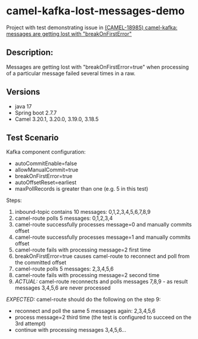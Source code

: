 # camel-kafka-lost-messages-demo

Project with test demonstrating issue in [(CAMEL-18985) camel-kafka: messages are getting lost with "breakOnFirstError"](https://issues.apache.org/jira/browse/CAMEL-18985)

## Description:
Messages are getting lost with "breakOnFirstError=true" when processing of a particular message failed several times in a raw.

## Versions
* java 17
* Spring boot 2.7.7
* Camel 3.20.1, 3.20.0, 3.19.0, 3.18.5

## Test Scenario

Kafka component configuration:
- autoCommitEnable=false
- allowManualCommit=true
- breakOnFirstError=true
- autoOffsetReset=earliest
- maxPollRecords is greater than one (e.g. 5 in this test)

Steps:
1. inbound-topic contains 10 messages: 0,1,2,3,4,5,6,7,8,9
2. camel-route polls 5 messages: 0,1,2,3,4
3. camel-route successfully processes message=0 and manually commits offset
4. camel-route successfully processes message=1 and manually commits offset
5. camel-route fails with processing message=2 first time
6. breakOnFirstError=true causes camel-route to reconnect and poll from the committed offset
7. camel-route polls 5 messages: 2,3,4,5,6
8. camel-route fails with processing message=2 second time 
9. *ACTUAL:* camel-route reconnects and polls messages 7,8,9 - as result messages 3,4,5,6 are never processed

*EXPECTED:* camel-route should do the following on the step 9:
- reconnect and poll the same 5 messages again: 2,3,4,5,6
- process message=2 third time (the test is configured to succeed on the 3rd attempt)
- continue with processing messages 3,4,5,6...